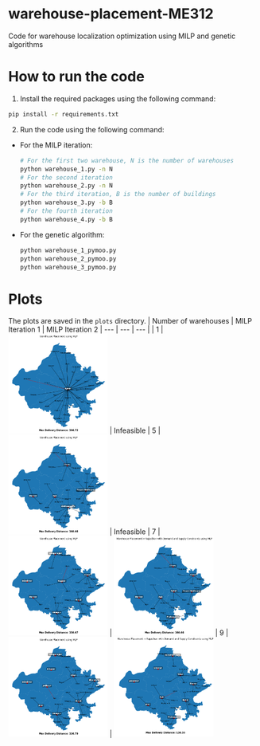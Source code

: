 # warehouse-placement-ME312
Code for warehouse localization optimization using MILP and genetic algorithms


# How to run the code

1. Install the required packages using the following command:
```bash
pip install -r requirements.txt
```

2. Run the code using the following command:
- For the MILP iteration:
    ```bash
    # For the first two warehouse, N is the number of warehouses
    python warehouse_1.py -n N 
    # For the second iteration
    python warehouse_2.py -n N
    # For the third iteration, B is the number of buildings
    python warehouse_3.py -b B
    # For the fourth iteration
    python warehouse_4.py -b B
    ```
- For the genetic algorithm:
    ```bash
    python warehouse_1_pymoo.py
    python warehouse_2_pymoo.py
    python warehouse_3_pymoo.py
    ```
# Plots
The plots are saved in the `plots` directory.
| Number of warehouses | MILP Iteration 1 | MILP Iteration 2
| --- | --- | --- |
| 1 | <img src="Plots/rajasthan_v1_w1_MLP.png" alt="drawing" style="width:200px;"/> | Infeasible
| 5 | <img src="Plots/rajasthan_v1_w5_MLP.png" alt="drawing" style="width:200px;"/> | Infeasible 
| 7 | <img src="Plots/rajasthan_v1_w7_MLP.png" alt="drawing" style="width:200px;"/> | <img src="Plots/rajasthan_v2_w7_MLP.png" alt="drawing" style="width:200px;"/>
| 9 | <img src="Plots/rajasthan_v1_w9_MLP.png" alt="drawing" style="width:200px;"/> | <img src="Plots/rajasthan_v2_w9_MLP.png" alt="drawing" style="width:200px;"/>
